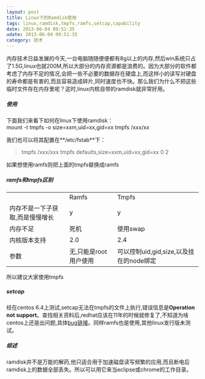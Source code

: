 ```yaml
---
layout: post
title: Linux下的Ramdisk使用
tags: linux,ramdisk,tmpfs,ramfs,setcap,capability
date: 2013-06-04 09:51:35
udate: 2013-06-04 09:51:35
category: 技术
---
```

[redhatbug]: https://bugzilla.redhat.com/show_bug.cgi?id=648653 "Setcap 无法使用在tmpfs文件上bug"

内存技术日益发展的今天,一台电脑随随便便都有8g以上的内存,然后win系统只占了1.5G,linux也就200M,所以大部分的内存资源都是浪费的。因为大部分的软件都考虑了内存不足的情况,会把一些不必要的数据存在硬盘上,而这样小的读写对硬盘的寿命都是有害的,而且容易造成碎片,同时速度也不快。那么我们为什么不把这些临时文件存在内存里呢？这时,linux内核自带的ramdisk就非常好用。  
  
##### 使用
下面我们来看下如何在linux下使用ramdisk：  
    mount -t tmpfs -o size=xxm,uid=xx,gid=xx tmpfs /xxx/xx
  
我们也可以将其配置在**/etc/fstab**下：  
> tmpfs /xxx/xxx tmpfs defaults,size=xxm,uid=xx,gid=xx 0 2
  
如果想使用ramfs则把上面的tmpfs替换成ramfs
  
##### ramfs和tmpfs区别
<table>
  <tr>
    <td></td>
    <td>Ramfs</td>
    <td>Tmpfs</td>
  </tr>

  <tr>
    <td>内存不是一下子获取,而是慢慢增长</td>
    <td>y</td>
    <td>y</td>
  </tr>

  <tr>
    <td>内存不足</td>
    <td>死机</td>
    <td>使用swap</td>
  </tr>

  <tr>
    <td>内核版本支持</td>
    <td>2.0</td>
    <td>2.4</td>
  </tr>

  <tr>
    <td>参数</td>
    <td>无,只能是root用户使用</td>
    <td>可以控制uid,gid,size,以及挂在的node绑定</td>
  </tr>
</table>
所以建议大家使用tmpfs
  
##### setcap
经在centos 6.4上测试,setcap无法在tmpfs的文件上执行,错误信息是**Operation not support**。查找相关资料后,redhat应该在11年的时候就修复了,不知道为啥centos上还是出问题,具体[bug链接][redhatbug]。同样ramfs也是使用,其他linux发行版未测试。  
  
##### 综述
ramdisk并不是万能的解药,他只适合用于加速磁盘读写频繁的应用,而且断电后ramdisk上的数据全部丢失。所以可以用它来当eclipse或chrome的工作目录。
